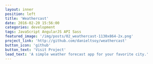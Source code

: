 ```yaml
---
layout: inner
position: left
title: 'Weathercast'
date: 2016-02-20 15:56:00
categories: development
tags: JavaScript AngularJS API Sass
featured_image: '/img/posts/02_weathercast-1130x864-2x.png'
project_link: 'http://github.com/danieltsoy/weathercast'
button_icon: 'github'
button_text: 'Visit Project'
lead_text: 'A simple weather forecast app for your favorite city.'
---
```

